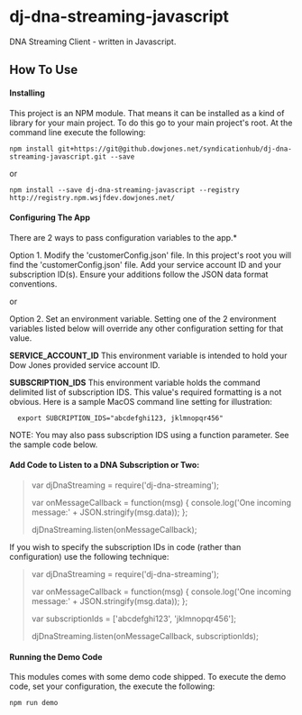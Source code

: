 # dj-dna-streaming-javascript
DNA Streaming Client - written in Javascript.

## How To Use

#### Installing

This project is an NPM module. That means it can be installed as a kind of library for your main project. To do this go to your main project's root. At the command line execute the following:

~~~~
npm install git+https://git@github.dowjones.net/syndicationhub/dj-dna-streaming-javascript.git --save
~~~~
 
 or 

~~~~
npm install --save dj-dna-streaming-javascript --registry http://registry.npm.wsjfdev.dowjones.net/
~~~~

#### Configuring The App

There are 2 ways to pass configuration variables to the app.* 

Option 1. Modify the 'customerConfig.json' file. In this project's root you will find the 'customerConfig.json' file. Add your service account ID and your subscription ID(s). Ensure your additions follow the JSON data format conventions.

or

Option 2. Set an environment variable. Setting one of the 2 environment variables listed below will override any other configuration setting for that value.

  **SERVICE_ACCOUNT_ID**
    This environment variable is intended to hold your Dow Jones provided service account ID.
    
  **SUBSCRIPTION_IDS**
    This environment variable holds the command delimited list of subscription IDS. This value's required formatting is a not obvious. Here is a sample MacOS command line setting for illustration:
    
      export SUBCRIPTION_IDS="abcdefghi123, jklmnopqr456"
      
 NOTE: You may also pass subscription IDS using a function parameter. See the sample code below.

#### Add Code to Listen to a DNA Subscription or Two:

> var djDnaStreaming = require('dj-dna-streaming');
>
> var onMessageCallback = function(msg) {
>    console.log('One incoming message:' + JSON.stringify(msg.data));
> };
>
> djDnaStreaming.listen(onMessageCallback);

If you wish to specify the subscription IDs in code (rather than configuration) use the following technique:

> var djDnaStreaming = require('dj-dna-streaming');
>
> var onMessageCallback = function(msg) {
>    console.log('One incoming message:' + JSON.stringify(msg.data));
> };
>
> var subscriptionIds = ['abcdefghi123', 'jklmnopqr456']; 
>
> djDnaStreaming.listen(onMessageCallback, subscriptionIds);

#### Running the Demo Code

This modules comes with some demo code shipped. To execute the demo code, set your configuration, the execute the following:

~~~
npm run demo
~~~